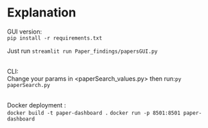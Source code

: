 # Explanation
GUI version:  
`pip install -r requirements.txt`

Just run `streamlit run Paper_findings/papersGUI.py`

&nbsp;  
CLI:  
Change your params in <paperSearch_values.py> then run:`py paperSearch.py`  

&nbsp;  
Docker deployment :  
`docker build -t paper-dashboard .`
`docker run -p 8501:8501 paper-dashboard`
